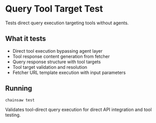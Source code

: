 # Query Tool Target Test

Tests direct query execution targeting tools without agents.

## What it tests
- Direct tool execution bypassing agent layer
- Tool response content generation from fetcher
- Query response structure with tool targets
- Tool target validation and resolution
- Fetcher URL template execution with input parameters

## Running
```bash
chainsaw test
```

Validates tool-direct query execution for direct API integration and tool testing.